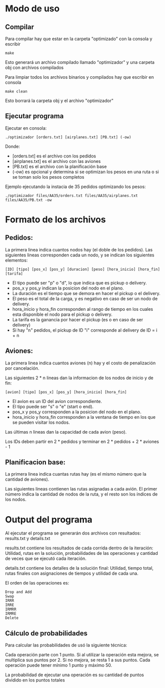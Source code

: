 # Modo de uso

## Compilar

Para compilar hay que estar en la carpeta "optimizado" con la consola y escribir

```
make
```

Esto generará un archivo compilado llamado "optimizador" y una carpeta obj con archivos compilados

Para limpiar todos los archivos binarios y compilados hay que escribir en consola

```
make clean
```

Esto borrará la carpeta obj y el archivo "optimizador"

## Ejecutar programa

Ejecutar en consola:

```
./optimizador [orders.txt] [airplanes.txt] [PB.txt] (-ow)
```

Donde:

* [orders.txt] es el archivo con los pedidos
* [airplanes.txt] es el archivo con las aviones
* [PB.txt] es el archivo con la planificación base
* (-ow) es opcional y determina si se optimizan los pesos en una ruta o si se toman solo los pesos completos

Ejemplo ejecutando la instacia de 35 pedidos optimizando los pesos:
```
./optimizador files/AA35/orders.txt files/AA35/airplanes.txt files/AA35/PB.txt -ow
```

# Formato de los archivos

## Pedidos:

La primera linea indica cuantos nodos hay (el doble de los pedidos).
Las siguientes lineas corresponden cada un nodo, y se indican los siguientes elementos:

```
[ID] [tipo] [pos_x] [pos_y] [duracion] [peso] [hora_inicio] [hora_fin] [tarifa]
```

* El tipo puede ser "p" o "d", lo que indica que es pickup o delivery.
* pos_x y pos_y indican la posicion del nodo en el plano.
* La duración es el tiempo que se demora en hacer el pickup o el delivery.
* El peso es el total de la carga, y es negativo en caso de ser un nodo de delivery.
* hora_inicio y hora_fin corresponden al rango de tiempo en los cuales esta disponible el nodo para el pickup o delivery.
* La tarifa es la ganancia por hacer el pickup (es o en caso de ser delivery)
* Si hay "n" pedidos, el pickup de ID "i" corresponde al delivery de ID = i + n

## Aviones:

La primera linea indica cuantos aviones (n) hay y el costo de penalización por cancelación.

Las siguientes 2 * n lineas dan la informacion de los nodos de inicio y de fin:

```
[avion] [tipo] [pos_x] [pos_y] [hora_inicio] [hora_fin]
```

* El avion es un ID del avion correspondiente.
* El tipo puede ser "s" o "e" (start o end).
* pos_x y pos_y corresponden a la posicion del nodo en el plano.
* hora_inicio y hora_fin corresponden a la ventana de tiempo en los que se pueden visitar los nodos.

Las últimas n lineas dan la capacidad de cada avion (peso).

Los IDs deben partir en 2 * pedidos y terminar en 2 * pedidos + 2 * aviones - 1

## Planificacion base:

La primera linea indica cuantas rutas hay (es el mismo número que la cantidad de aviones).

Las siguientes lineas contienen las rutas asignadas a cada avión. El primer número indica la cantidad de nodos de la ruta, y el resto son los índices de los nodos.

# Output del programa

Al ejecutar el programa se generarán dos archivos con resultados: results.txt y details.txt

results.txt contiene los resultados de cada corrida dentro de la iteración: Utilidad, rutas en la solución, probabilidades de las operaciones y cantidad de veces que se ejecutó cada iteración.

details.txt contiene los detalles de la solución final: Utilidad, tiempo total, rutas finales con asignaciones de tiempos y utilidad de cada una.

El orden de las operaciones es:

```
Drop and Add
Swap
IRRR
IRRE
IRMRR
IRMRE
Delete
```

## Cálculo de probabilidades

Para calcular las probabilidades de usó la siguiente técnica:

Cada operación parte con 1 punto. Si al utilizar la operación esta mejora, se multiplica sus puntos por 2. Si no mejora, se resta 1 a sus puntos. Cada operación puede tener mínimo 1 punto y máximo 50.

La probabilidad de ejecutar una operación es su cantidad de puntos dividido en los puntos totales
